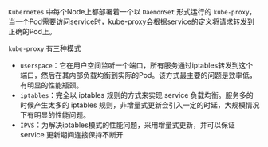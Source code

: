 `Kubernetes` 中每个Node上都部署着一个以 `DaemonSet` 形式运行的 `kube-proxy`，当一个Pod需要访问service时，kube-proxy会根据service的定义将请求转发到正确的Pod上。

`kube-proxy` 有三种模式

- `userspace`：它在用户空间监听一个端口，所有服务通过iptables转发到这个端口，然后在其内部负载均衡到实际的Pod。该方式最主要的问题是效率低，有明显的性能瓶颈。
- `iptables`：完全以 iptables 规则的方式来实现 service 负载均衡。服务多的时候产生太多的 iptables 规则，非增量式更新会引入一定的时延，大规模情况下有明显的性能问题。
-  `IPVS`：为解决iptables模式的性能问题，采用增量式更新，并可以保证 service 更新期间连接保持不断开
